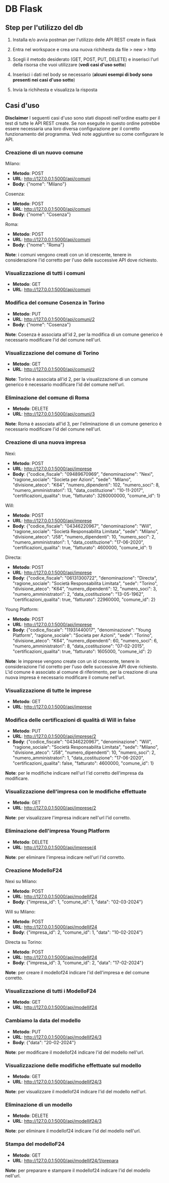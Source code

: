 # DB Flask

## Step per l'utilizzo del db

1. Installa e/o avvia postman per l'utilizzo delle API REST create in flask

2. Entra nel workspace e crea una nuova richihesta da file > new > http

3. Scegli il metodo desiderato  (GET, POST, PUT, DELETE) e inserisci l'url della risorsa che vuoi utilizzare (**vedi casi d'uso sotto**)

4. Inserisci i dati nel body se necessario (**alcuni esempi di body sono presenti nei casi d'uso sotto**)

5. Invia la richihesta e visualizza la risposta

## Casi d'uso

**Disclaimer**
I seguenti casi d'uso sono stati disposti nell'ordine esatto per il test di tutte le API REST create. 
Se non eseguite in questo ordine potrebbe essere necessaria una loro diversa configurazione per il corretto funzionamento del programma.
Vedi note aggiuntive su come configurare le API.

### Creazione di un nuovo comune

Milano:
- **Metodo**: POST
- **URL**: http://127.0.0.1:5000/api/comuni
- **Body**: {"nome": "Milano"}

Cosenza:
- **Metodo**: POST
- **URL**: http://127.0.0.1:5000/api/comuni
- **Body**: {"nome": "Cosenza"}

Roma:
- **Metodo**: POST
- **URL**: http://127.0.0.1:5000/api/comuni
- **Body**: {"nome": "Roma"}

**Note**: i comuni vengono creati con un id crescente, tenere in considerazione l'id corretto per l'uso delle successive API dove richiesto.

### Visualizzazione di tutti i comuni

- **Metodo**: GET
- **URL**: http://127.0.0.1:5000/api/comuni

### Modifica del comune Cosenza in Torino

- **Metodo**: PUT
- **URL**: http://127.0.0.1:5000/api/comuni/2
- **Body**: {"nome": "Cosenza"}

**Note**: Cosenza è associata all'id 2, per la modifica di un comune generico è necessario modificare l'id del comune nell'url.

### Visualizzazione del comune di Torino

- **Metodo**: GET
- **URL**: http://127.0.0.1:5000/api/comuni/2

**Note**: Torino è associata all'id 2, per la visualizzazione di un comune generico è necessario modificare l'id del comune nell'url.

### Eliminazione del comune di Roma
- **Metodo**: DELETE
- **URL**: http://127.0.0.1:5000/api/comuni/3

**Note**: Roma è associata all'id 3, per l'eliminazione di un comune generico è necessario modificare l'id del comune nell'url.

### Creazione di una nuova impresa

Nexi:
- **Metodo**: POST
- **URL**: http://127.0.0.1:5000/api/imprese
- **Body**: {"codice_fiscale": "09489670969",
            "denominazione": "Nexi",
            "ragione_sociale": "Societa per Azioni",
            "sede": "Milano",
            "divisione_ateco": "K64",
            "numero_dipendenti": 102,
            "numero_soci": 8,
            "numero_amministratori": 13,
            "data_costituzione": "10-11-2017",
            "certificazioni_qualita": true,
            "fatturato": 3260000000,
            "comune_id": 1}

Will:
- **Metodo**: POST
- **URL**: http://127.0.0.1:5000/api/imprese
- **Body**: {"codice_fiscale": "04346220967",
            "denominazione": "Will",
            "ragione_sociale": "Società Responsabilita Limitata",
            "sede": "Milano",
            "divisione_ateco": "J58",
            "numero_dipendenti": 10,
            "numero_soci": 2,
            "numero_amministratori": 1,
            "data_costituzione": "17-06-2020",
            "certificazioni_qualita": true,
            "fatturato": 4600000,
            "comune_id": 1}

Directa:
- **Metodo**: POST
- **URL**: http://127.0.0.1:5000/api/imprese
- **Body**: {"codice_fiscale": "06131300722",
            "denominazione": "Directa",
            "ragione_sociale": "Società Responsabilita Limitata",
            "sede": "Torino",
            "divisione_ateco": "K64",
            "numero_dipendenti": 12,
            "numero_soci": 3,
            "numero_amministratori": 2,
            "data_costituzione": "13-05-1962",
            "certificazioni_qualita": true,
            "fatturato": 22960000,
            "comune_id": 2}

Young Platform:
- **Metodo**: POST
- **URL**: http://127.0.0.1:5000/api/imprese
- **Body**: {"codice_fiscale": "11931440017",
            "denominazione": "Young Platform",
            "ragione_sociale": "Societa per Azioni",
            "sede": "Torino",
            "divisione_ateco": "K64",
            "numero_dipendenti": 60,
            "numero_soci": 6,
            "numero_amministratori": 8,
            "data_costituzione": "07-02-2015",
            "certificazioni_qualita": true,
            "fatturato": 1605000,
            "comune_id": 2}

**Note**: le impprese vengono create con un id crescente, tenere in considerazione l'id corretto per l'uso delle successive API dove richiesto. L'id comune è associato al comune di riferimento, per la creazione di una nuova impresa è necessario modificare il comune nell'url.

### Visualizzazione di tutte le imprese
- **Metodo**: GET
- **URL**: http://127.0.0.1:5000/api/imprese

### Modifica delle certificazioni di qualità di Will in false

- **Metodo**: PUT
- **URL**: http://127.0.0.1:5000/api/imprese/2
- **Body**: {"codice_fiscale": "04346220967",
            "denominazione": "Will",
            "ragione_sociale": "Società Responsabilita Limitata",
            "sede": "Milano",
            "divisione_ateco": "J58",
            "numero_dipendenti": 10,
            "numero_soci": 2,
            "numero_amministratori": 1,
            "data_costituzione": "17-06-2020",
            "certificazioni_qualita": false,
            "fatturato": 4600000,
            "comune_id": 1}

**Note**: per le modifiche indicare nell'url l'id corretto dell'impresa da modificare.

### Visualizzazione dell'impresa con le modifiche effettuate
- **Metodo**: GET
- **URL**: http://127.0.0.1:5000/api/imprese/2

**Note**: per visualizzare l'impresa indicare nell'url l'id corretto.

### Eliminazione dell'impresa Young Platform
- **Metodo**: DELETE
- **URL**: http://127.0.0.1:5000/api/imprese/4

**Note**: per eliminare l'impresa indicare nell'url l'id corretto.

### Creazione ModelloF24

Nexi su Milano:
- **Metodo**: POST
- **URL**: http://127.0.0.1:5000/api/modellif24
- **Body**: {"impresa_id": 1,
            "comune_id": 1,
            "data": "02-03-2024"}

Will su Milano:
- **Metodo**: POST
- **URL**: http://127.0.0.1:5000/api/modellif24
- **Body**: {"impresa_id": 2,
            "comune_id": 1,
            "data": "10-02-2024"}

Directa su Torino:
- **Metodo**: POST
- **URL**: http://127.0.0.1:5000/api/modellif24
- **Body**: {"impresa_id": 3,
            "comune_id": 2,
            "data": "17-02-2024"}

**Note**: per creare il modellof24 indicare l'id dell'impresa e del comune corretto.

### Visualizzazione di tutti i ModelloF24
- **Metodo**: GET
- **URL**: http://127.0.0.1:5000/api/modellif24

### Cambiamo la data del modello 
- **Metodo**: PUT
- **URL**: http://127.0.0.1:5000/api/modellif24/3
- **Body**: {"data": "20-02-2024"}

**Note**: per modificare il modellof24 indicare l'id del modello nell'url.

### Visualizzazione delle modifiche effettuate sul modello
- **Metodo**: GET
- **URL**: http://127.0.0.1:5000/api/modellif24/3

**Note**: per visualizzare il modellof24 indicare l'id del modello nell'url.

### Eliminazione di un modello
- **Metodo**: DELETE
- **URL**: http://127.0.0.1:5000/api/modellif24/3

**Note**: per eliminare il modellof24 indicare l'id del modello nell'url.

### Stampa del modelloF24
- **Metodo**: GET
- **URL**: http://127.0.0.1:5000/api/modellif24/1/prepara

**Note**: per preparare e stampare il modellof24 indicare l'id del modello nell'url.
